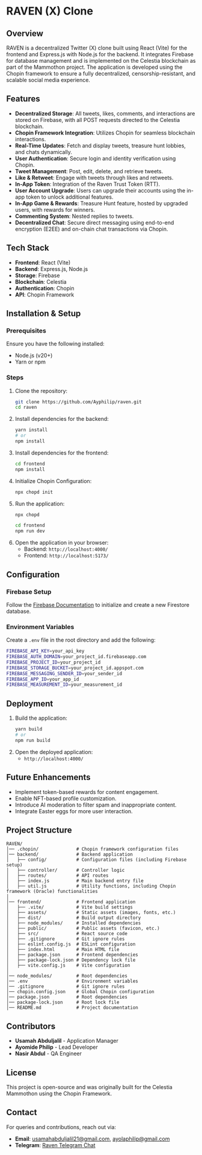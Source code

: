 # RAVEN (X) Clone

## Overview
RAVEN is a decentralized Twitter (X) clone built using React (Vite) for the frontend and Express.js with Node.js for the backend. It integrates Firebase for database management and is implemented on the Celestia blockchain as part of the Mammothon project. The application is developed using the Chopin framework to ensure a fully decentralized, censorship-resistant, and scalable social media experience.

## Features
- **Decentralized Storage**: All tweets, likes, comments, and interactions are stored on Firebase, with all POST requests directed to the Celestia blockchain.
- **Chopin Framework Integration**: Utilizes Chopin for seamless blockchain interactions.
- **Real-Time Updates**: Fetch and display tweets, treasure hunt lobbies, and chats dynamically.
- **User Authentication**: Secure login and identity verification using Chopin.
- **Tweet Management**: Post, edit, delete, and retrieve tweets.
- **Like & Retweet**: Engage with tweets through likes and retweets.
- **In-App Token**: Integration of the Raven Trust Token (RTT).
- **User Account Upgrade**: Users can upgrade their accounts using the in-app token to unlock additional features.
- **In-App Game & Rewards**: Treasure Hunt feature, hosted by upgraded users, with rewards for winners.
- **Commenting System**: Nested replies to tweets.
- **Decentralized Chat**: Secure direct messaging using end-to-end encryption (E2EE) and on-chain chat transactions via Chopin.

## Tech Stack
- **Frontend**: React (Vite)
- **Backend**: Express.js, Node.js
- **Storage**: Firebase
- **Blockchain**: Celestia
- **Authentication**: Chopin
- **API**: Chopin Framework

## Installation & Setup
### Prerequisites
Ensure you have the following installed:
- Node.js (v20+)
- Yarn or npm

### Steps
1. Clone the repository:
   ```sh
   git clone https://github.com/Ayphilip/raven.git
   cd raven
   ```
2. Install dependencies for the backend:
   ```sh
   yarn install
   # or
   npm install
   ```
3. Install dependencies for the frontend:
   ```sh
   cd frontend
   npm install
   ```
4. Initialize Chopin Configuration:
   ```sh
   npx chopd init
   ```
5. Run the application:
   ```sh
   npx chopd
   ```
   ```sh
   cd frontend
   npm run dev
   ```
6. Open the application in your browser:
   - Backend: `http://localhost:4000/`
   - Frontend: `http://localhost:5173/`

## Configuration
### Firebase Setup
Follow the [Firebase Documentation](https://firebase.google.com/docs/firestore/quickstart) to initialize and create a new Firestore database.

### Environment Variables
Create a `.env` file in the root directory and add the following:
   ```sh
   FIREBASE_API_KEY=your_api_key
   FIREBASE_AUTH_DOMAIN=your_project_id.firebaseapp.com
   FIREBASE_PROJECT_ID=your_project_id
   FIREBASE_STORAGE_BUCKET=your_project_id.appspot.com
   FIREBASE_MESSAGING_SENDER_ID=your_sender_id
   FIREBASE_APP_ID=your_app_id
   FIREBASE_MEASUREMENT_ID=your_measurement_id
   ```

## Deployment
1. Build the application:
   ```sh
   yarn build
   # or
   npm run build
   ```
2. Open the deployed application:
   - `http://localhost:4000/`

## Future Enhancements
- Implement token-based rewards for content engagement.
- Enable NFT-based profile customization.
- Introduce AI moderation to filter spam and inappropriate content.
- Integrate Easter eggs for more user interaction.

## Project Structure
```
RAVEN/
│── .chopin/              # Chopin framework configuration files
│── backend/              # Backend application
│   ├── config/           # Configuration files (including Firebase setup)
│   ├── controller/       # Controller logic
│   ├── routes/           # API routes
│   ├── index.js          # Main backend entry file
│   ├── util.js           # Utility functions, including Chopin framework (Oracle) functionalities
│
│── frontend/             # Frontend application
│   ├── .vite/            # Vite build settings
│   ├── assets/           # Static assets (images, fonts, etc.)
│   ├── dist/             # Build output directory
│   ├── node_modules/     # Installed dependencies
│   ├── public/           # Public assets (favicon, etc.)
│   ├── src/              # React source code
│   ├── .gitignore        # Git ignore rules
│   ├── eslint.config.js  # ESLint configuration
│   ├── index.html        # Main HTML file
│   ├── package.json      # Frontend dependencies
│   ├── package-lock.json # Dependency lock file
│   ├── vite.config.js    # Vite configuration
│
│── node_modules/         # Root dependencies
│── .env                  # Environment variables
│── .gitignore            # Git ignore rules
│── chopin.config.json    # Global Chopin configuration
│── package.json          # Root dependencies
│── package-lock.json     # Root lock file
│── README.md             # Project documentation
```

## Contributors
- **Usamah Abduljalil** - Application Manager
- **Ayomide Philip** - Lead Developer
- **Nasir Abdul** - QA Engineer

## License
This project is open-source and was originally built for the Celestia Mammothon using the Chopin Framework.

## Contact
For queries and contributions, reach out via:
- **Email**: [usamahabduljalil21@gmail.com](mailto:usamahabduljalil21@gmail.com), [ayolaphilip@gmail.com](mailto:ayolaphilip@gmail.com)
- **Telegram**: [Raven Telegram Chat](https://t.me/+r0vL7W5gcC1kMDJk)


